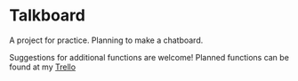 # Talkboard
A project for practice. Planning to make a chatboard.

Suggestions for additional functions are welcome!
Planned functions can be found at my [Trello](https://trello.com/b/Jp6oPHUW/talkboard-personal-project)
